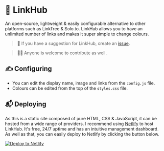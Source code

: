 # 🔗 LinkHub
An open-source, lightweight & easily configurable alternative to other platforms such as LinkTree & Solo.to. LinkHub allows you to have an unlimited number of links and makes it super simple to change colours. 

> 💭 If you have a suggestion for LinkHub, create an [issue](https://github.com/Valix-Studio/LinkHub/issues).

> 🧑‍💻 Anyone is welcome to contribute as well.

##  ✍️ Configuring

 - You can edit the display name, image and links from the `config.js` file.
 - Colours can be edited from the top of the `styles.css` file.

## 📬 Deploying
As this is a static site composed of pure HTML, CSS & JavaScript, it can be hosted from a wide range of providers. I recommend using [Netlify](https://netlify.com/) to host LinkHub. It's free, 24/7 uptime and has an intuitive management dashboard. As well as that, you can easily deploy to Netlify by clicking the button below.

[![Deploy to Netlify](https://www.netlify.com/img/deploy/button.svg)](https://app.netlify.com/start/deploy?repository=https://github.com/Valix-Studio/LinkHub)


